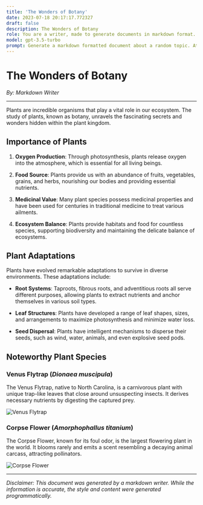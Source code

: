 ```yaml
---
title: 'The Wonders of Botany'
date: 2023-07-18 20:17:17.772327
draft: false
description: The Wonders of Botany
role: You are a writer, made to generate documents in markdown format. It is very important that all of the documents you generate are in valid markdown format.
model: gpt-3.5-turbo
prompt: Generate a markdown formatted document about a random topic. At the bottom, include a disclaimer explaining that the document was generated by you. The first line of the document should be the title. Make sure that the entire document is in proper markdown format, using a mix of various tags to make the document visually appealing.
---
```


# The Wonders of Botany

*By: Markdown Writer*

---

Plants are incredible organisms that play a vital role in our ecosystem. The study of plants, known as botany, unravels the fascinating secrets and wonders hidden within the plant kingdom.

## Importance of Plants

1. **Oxygen Production**: Through photosynthesis, plants release oxygen into the atmosphere, which is essential for all living beings.

2. **Food Source**: Plants provide us with an abundance of fruits, vegetables, grains, and herbs, nourishing our bodies and providing essential nutrients.

3. **Medicinal Value**: Many plant species possess medicinal properties and have been used for centuries in traditional medicine to treat various ailments.

4. **Ecosystem Balance**: Plants provide habitats and food for countless species, supporting biodiversity and maintaining the delicate balance of ecosystems.

## Plant Adaptations

Plants have evolved remarkable adaptations to survive in diverse environments. These adaptations include:

- **Root Systems**: Taproots, fibrous roots, and adventitious roots all serve different purposes, allowing plants to extract nutrients and anchor themselves in various soil types.

- **Leaf Structures**: Plants have developed a range of leaf shapes, sizes, and arrangements to maximize photosynthesis and minimize water loss.

- **Seed Dispersal**: Plants have intelligent mechanisms to disperse their seeds, such as wind, water, animals, and even explosive seed pods.

## Noteworthy Plant Species

### Venus Flytrap (*Dionaea muscipula*)

The Venus Flytrap, native to North Carolina, is a carnivorous plant with unique trap-like leaves that close around unsuspecting insects. It derives necessary nutrients by digesting the captured prey.

![Venus Flytrap](https://example.com/venus_flytrap.jpg)

### Corpse Flower (*Amorphophallus titanium*)

The Corpse Flower, known for its foul odor, is the largest flowering plant in the world. It blooms rarely and emits a scent resembling a decaying animal carcass, attracting pollinators.

![Corpse Flower](https://example.com/corpse_flower.jpg)

---

*Disclaimer: This document was generated by a markdown writer. While the information is accurate, the style and content were generated programmatically.*